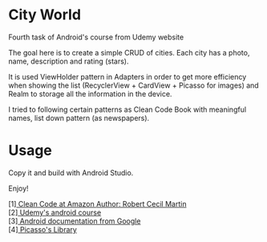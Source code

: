 City World
==============

Fourth task of Android's course from Udemy website

The goal here is to create a simple CRUD of cities. Each city has a photo, name,
description and rating (stars). 

It is used ViewHolder pattern in Adapters in order to get more efficiency when 
showing the list (RecyclerView + CardView + Picasso for images) and Realm to storage all the 
information in the device.

I tried to following certain patterns as Clean Code Book with meaningful names, list down pattern (as newspapers).
 
# Usage

Copy it and build with Android Studio. 

Enjoy!

[1]<a href="https://www.amazon.com/Clean-Code-Handbook-Software-Craftsmanship/dp/0132350882" target="_blank"> 
    Clean Code at Amazon 
    </a>
    <a href="https://en.wikipedia.org/wiki/Robert_Cecil_Martin" target="_blank">
    Author: Robert Cecil Martin
    </a>
    <br/>
[2]<a href="https://www.udemy.com/programacion-de-android-desde-cero/" target="_blank"> 
    Udemy's android course 
    </a>
    <br/>
[3]<a href="https://developer.android.com" target="_blank"> 
   Android documentation from Google
   </a>
   <br/>
[4]<a href="http://square.github.io/picasso/" target="_blank"> 
  Picasso's Library
  </a>
